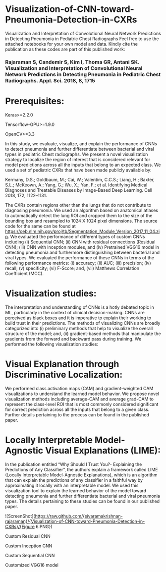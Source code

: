 # Visualization-of-CNN-toward-Pneumonia-Detection-in-CXRs
Visualization and Interpretation of Convolutional Neural Network Predictions in Detecting Pneumonia in Pediatric Chest Radiographs
Feel free to use the attached notebooks for your own model and data. Kindly cite the publication as these codes are part of this published work:

### Rajaraman S, Candemir S, Kim I, Thoma GR, Antani SK. Visualization and Interpretation of Convolutional Neural Network Predictions in Detecting Pneumonia in Pediatric Chest Radiographs. Appl. Sci. 2018, 8, 1715

# Prerequisites:

Keras>=2.2.0

Tensorflow-GPU>=1.9.0

OpenCV>=3.3

In this study, we evaluate, visualize, and explain the performance of CNNs to detect pneumonia and further differentiate between bacterial and viral types in pediatric Chest radiographs. We present a novel visualization strategy to localize the region of interest that is considered relevant for model predictions across all the inputs that belong to an expected class. We used a set of pediatric CXRs that have been made publicly available by:

Kermany, D.S.; Goldbaum, M.; Cai, W.; Valentim, C.C.S.; Liang, H.; Baxter, S.L.; McKeown, A.; Yang, G.; Wu, X.; Yan, F.; et al. Identifying Medical Diagnoses and Treatable Diseases by Image-Based Deep Learning. Cell 2018, 172, 1122–1131. 

The CXRs contain regions other than the lungs that do not contribute to diagnosing pneumonia. We used an algorithm based on anatomical atlases to automatically detect the lung ROI and cropped them to the size of the bounding box and resampled to 1024 X 1024 pixel dimensions. The source code for the same can be found at https://ceb.nlm.nih.gov/proj/tb/Segmentation_Module_Version_2017_11_04.zip. 
We evaluated the performance of different types of custom CNNs including (i) Sequential CNN; (ii) CNN with residual connections (Residual CNN); (iii) CNN with Inception modules, and (iv) Pretrained VGG16 model in detecting pneumonia and furthermore distinguishing between bacterial and viral types. We evaluated the performance of these CNNs in terms of the following performance metrics: (i) accuracy; (ii) AUC; (iii) precision; (iv) recall; (v) specificity; (vi) F-Score; and, (vii) Matthews Correlation Coefficient (MCC).

# Visualization studies:
The interpretation and understanding of CNNs is a hotly debated topic in ML, particularly in the context of clinical decision-making. CNNs are perceived as black boxes and it is imperative to explain their working to build trust in their predictions. The methods of visualizing CNNs are broadly categorized into (i) preliminary methods that help to visualize the overall structure of the model; and, (ii) gradient-based methods that manipulate the gradients from the forward and backward pass during training. We performed the following visualization studies:

# Visual Explanation through Discriminative Localization: 
We performed class activation maps (CAM) and gradient-weighted CAM visualizations to understand the learned model behavior.  We propose novel visualization methods including average-CAM and average grad-CAM to represent the class-level ROI that is most commonly considered significant for correct prediction across all the inputs that belong to a given class. Further details pertaining to the process can be found in the published paper.  

# Locally Interpretable Model-Agnostic Visual Explanations (LIME):
In the publication entitled “Why Should I Trust You?- Explaining the Predictions of Any Classifier”, the authors explain a framework called LIME (Locally Interpretable Model-Agnostic Explanations), which is an algorithm that can explain the predictions of any classifier in a faithful way by approximating it locally with an interpretable model.  We used this visualization tool to explain the learned behavior of the model toward detecting pneumonia and further differentiate bacterial and viral pneumonia types. The details pertaining to these studies can be found in our published paper.  

![ScreenShot](https://raw.github.com/{sivaramakrishnan-rajaraman}/{Visualization-of-CNN-toward-Pneumonia-Detection-in-CXRs}/{Figure 6.PNG})

Custom Residual CNN
 
Custom Inception CNN

 
Custom Sequential CNN
 
Customized VGG16 model




